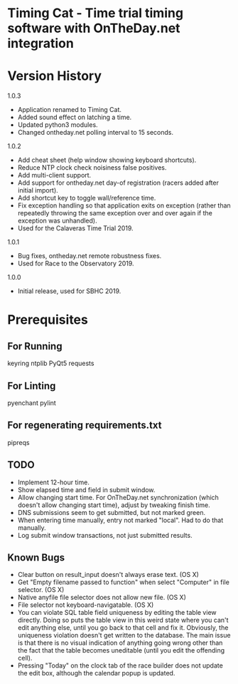 # Timing Cat - Time trial timing software with OnTheDay.net integration

# Version History
1.0.3
- Application renamed to Timing Cat.
- Added sound effect on latching a time.
- Updated python3 modules.
- Changed ontheday.net polling interval to 15 seconds.

1.0.2
- Add cheat sheet (help window showing keyboard shortcuts).
- Reduce NTP clock check noisiness false positives.
- Add multi-client support.
- Add support for ontheday.net day-of registration (racers added after initial
  import).
- Add shortcut key to toggle wall/reference time.
- Fix exception handling so that application exits on exception (rather than
  repeatedly throwing the same exception over and over again if the exception
  was unhandled).
- Used for the Calaveras Time Trial 2019.
        
1.0.1
- Bug fixes, ontheday.net remote robustness fixes.
- Used for Race to the Observatory 2019.

1.0.0
- Initial release, used for SBHC 2019.

# Prerequisites

## For Running
keyring
ntplib
PyQt5
requests

## For Linting
pyenchant
pylint

## For regenerating requirements.txt
pipreqs

## TODO
- Implement 12-hour time.
- Show elapsed time and field in submit window.
- Allow changing start time. For OnTheDay.net synchronization (which doesn't
  allow changing start time), adjust by tweaking finish time.
- DNS submissions seem to get submitted, but not marked green.
- When entering time manually, entry not marked "local". Had to do that
  manually.
- Log submit window transactions, not just submitted results.

## Known Bugs
- Clear button on result_input doesn't always erase text. (OS X)
- Get "Empty filename passed to function" when select "Computer" in file
  selector. (OS X)
- Native anyfile file selector does not allow new file. (OS X)
- File selector not keyboard-navigatable. (OS X)
- You can violate SQL table field uniqueness by editing the table view directly.
  Doing so puts the table view in this weird state where you can't edit anything
  else, until you go back to that cell and fix it. Obviously, the uniqueness
  violation doesn't get written to the database. The main issue is that there
  is no visual indication of anything going wrong other than the fact that
  the table becomes uneditable (until you edit the offending cell).
- Pressing "Today" on the clock tab of the race builder does not update the
  edit box, although the calendar popup is updated.
